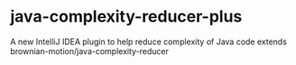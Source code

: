 # java-complexity-reducer-plus
A new IntelliJ IDEA plugin to help reduce complexity of Java code extends brownian-motion/java-complexity-reducer
